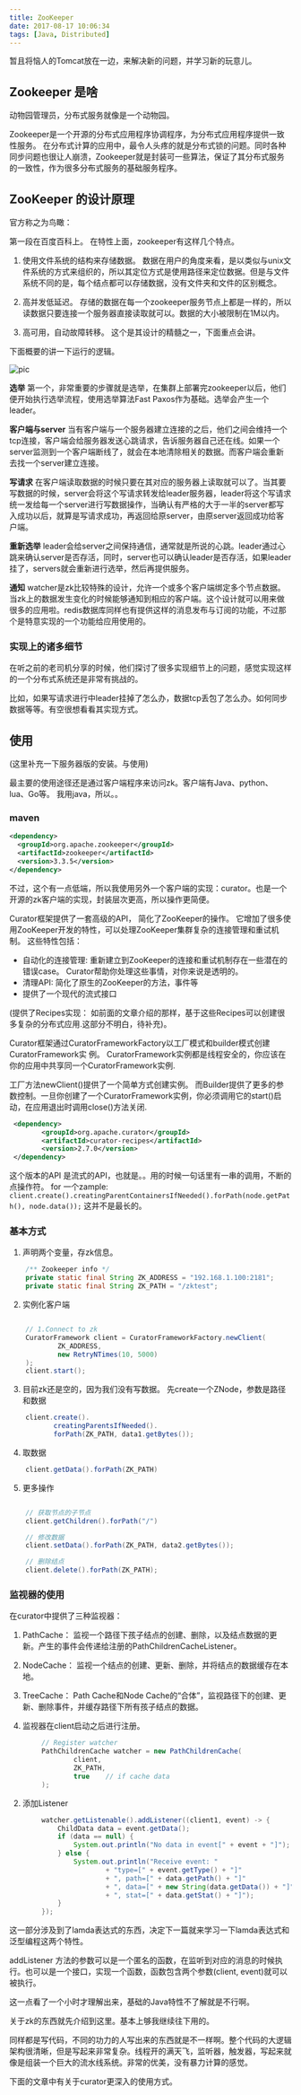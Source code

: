 ```yaml
---
title: ZooKeeper
date: 2017-08-17 10:06:34
tags: [Java, Distributed]
---
```


暂且将恼人的Tomcat放在一边，来解决新的问题，并学习新的玩意儿。

## Zookeeper 是啥

动物园管理员，分布式服务就像是一个动物园。

Zookeeper是一个开源的分布式应用程序协调程序，为分布式应用程序提供一致性服务。
在分布式计算的应用中，最令人头疼的就是分布式锁的问题。同时各种同步问题也很让人崩溃，Zookeeper就是封装可一些算法，保证了其分布式服务的一致性，作为很多分布式服务的基础服务程序。

## ZooKeeper 的设计原理

官方称之为鸟瞰：

第一段在百度百科上。
在特性上面，zookeeper有这样几个特点。

1. 使用文件系统的结构来存储数据。
数据在用户的角度来看，是以类似与unix文件系统的方式来组织的，所以其定位方式是使用路径来定位数据。但是与文件系统不同的是，每个结点都可以存储数据，没有文件夹和文件的区别概念。

2. 高并发低延迟。
存储的数据在每一个zookeeper服务节点上都是一样的，所以读数据只要连接一个服务器直接读取就可以。数据的大小被限制在1M以内。

3. 高可用，自动故障转移。
这个是其设计的精髓之一，下面重点会讲。

下面概要的讲一下运行的逻辑。

![pic](/img/zkservice.jpg)

**选举**
第一个，非常重要的步骤就是选举，在集群上部署完zookeeper以后，他们便开始执行选举流程，使用选举算法Fast Paxos作为基础。选举会产生一个leader。

**客户端与server**
当有客户端与一个服务器建立连接的之后，他们之间会维持一个tcp连接，客户端会给服务器发送心跳请求，告诉服务器自己还在线。如果一个server监测到一个客户端断线了，就会在本地清除相关的数据。而客户端会重新去找一个server建立连接。

**写请求**
在客户端读取数据的时候只要在其对应的服务器上读取就可以了。当其要写数据的时候，server会将这个写请求转发给leader服务器，leader将这个写请求统一发给每一个server进行写数据操作，当确认有严格的大于一半的server都写入成功以后，就算是写请求成功，再返回给原server，由原server返回成功给客户端。

**重新选举**
leader会给server之间保持通信，通常就是所说的心跳。leader通过心跳来确认server是否存活，同时，server也可以确认leader是否存活，如果leader挂了，servers就会重新进行选举，然后再提供服务。

**通知**
watcher是zk比较特殊的设计，允许一个或多个客户端绑定多个节点数据。当zk上的数据发生变化的时候能够通知到相应的客户端。这个设计就可以用来做很多的应用啦。redis数据库同样也有提供这样的消息发布与订阅的功能，不过那个是特意实现的一个功能给应用使用的。

### 实现上的诸多细节

在听之前的老司机分享的时候，他们探讨了很多实现细节上的问题，感觉实现这样的一个分布式系统还是非常有挑战的。

比如，如果写请求进行中leader挂掉了怎么办，数据tcp丢包了怎么办。如何同步数据等等。有空很想看看其实现方式。

## 使用

(这里补充一下服务器版的安装。与使用)


最主要的使用途径还是通过客户端程序来访问zk。客户端有Java、python、lua、Go等。
我用java，所以。。

### maven 

```xml
<dependency>  
  <groupId>org.apache.zookeeper</groupId>  
  <artifactId>zookeeper</artifactId>  
  <version>3.3.5</version>  
</dependency>  
```

不过，这个有一点低端，所以我使用另外一个客户端的实现：curator。也是一个开源的zk客户端的实现，封装层次更高，所以操作更简便。

Curator框架提供了一套高级的API， 简化了ZooKeeper的操作。 它增加了很多使用ZooKeeper开发的特性，可以处理ZooKeeper集群复杂的连接管理和重试机制。 这些特性包括：

- 自动化的连接管理: 重新建立到ZooKeeper的连接和重试机制存在一些潜在的错误case。 Curator帮助你处理这些事情，对你来说是透明的。
- 清理API:
简化了原生的ZooKeeper的方法，事件等
- 提供了一个现代的流式接口

(提供了Recipes实现： 如前面的文章介绍的那样，基于这些Recipes可以创建很多复杂的分布式应用.这部分不明白，待补充)。

Curator框架通过CuratorFrameworkFactory以工厂模式和builder模式创建CuratorFramework实 例。 CuratorFramework实例都是线程安全的，你应该在你的应用中共享同一个CuratorFramework实例.

工厂方法newClient()提供了一个简单方式创建实例。 而Builder提供了更多的参数控制。一旦你创建了一个CuratorFramework实例，你必须调用它的start()启动，在应用退出时调用close()方法关闭.

```xml
 <dependency>
        <groupId>org.apache.curator</groupId>
        <artifactId>curator-recipes</artifactId>
        <version>2.7.0</version>
 </dependency>
```

这个版本的API 是流式的API，也就是。。用的时候一句话里有一串的调用，不断的点操作符。
for 一个zample: `client.create().creatingParentContainersIfNeeded().forPath(node.getPath(), node.data());` 这并不是最长的。



### 基本方式

1. 声明两个变量，存zk信息。
```java
    /** Zookeeper info */
    private static final String ZK_ADDRESS = "192.168.1.100:2181";
    private static final String ZK_PATH = "/zktest";

```

2. 实例化客户端
```java

    // 1.Connect to zk
    CuratorFramework client = CuratorFrameworkFactory.newClient(
            ZK_ADDRESS,
            new RetryNTimes(10, 5000)
    );
    client.start();

```

3. 目前zk还是空的，因为我们没有写数据。
先create一个ZNode，参数是路径和数据
```java
    client.create().
           creatingParentsIfNeeded().
           forPath(ZK_PATH, data1.getBytes());
```

4. 取数据
```java
    client.getData().forPath(ZK_PATH)
```

5. 更多操作

```java

    // 获取节点的子节点
    client.getChildren().forPath("/")

    // 修改数据
    client.setData().forPath(ZK_PATH, data2.getBytes());

    // 删除结点
    client.delete().forPath(ZK_PATH);

```

### 监视器的使用

在curator中提供了三种监视器：

1. PathCache：
监视一个路径下孩子结点的创建、删除，以及结点数据的更新。产生的事件会传递给注册的PathChildrenCacheListener。
2. NodeCache：
监视一个结点的创建、更新、删除，并将结点的数据缓存在本地。
3. TreeCache：
Path Cache和Node Cache的“合体”，监视路径下的创建、更新、删除事件，并缓存路径下所有孩子结点的数据。

1. 监视器在client启动之后进行注册。
```java
        // Register watcher
        PathChildrenCache watcher = new PathChildrenCache(
                client,
                ZK_PATH,
                true    // if cache data
        );
```

2. 添加Listener
```java
        watcher.getListenable().addListener((client1, event) -> {
            ChildData data = event.getData();
            if (data == null) {
                System.out.println("No data in event[" + event + "]");
            } else {
                System.out.println("Receive event: "
                        + "type=[" + event.getType() + "]"
                        + ", path=[" + data.getPath() + "]"
                        + ", data=[" + new String(data.getData()) + "]"
                        + ", stat=[" + data.getStat() + "]");
            }
        });
```
这一部分涉及到了lamda表达式的东西，决定下一篇就来学习一下lamda表达式和泛型编程这两个特性。

addListener 方法的参数可以是一个匿名的函数，在监听到对应的消息的时候执行。也可以是一个接口，实现一个函数，函数包含两个参数(client, event)就可以被执行。

这一点看了一个小时才理解出来，基础的Java特性不了解就是不行啊。


关于zk的东西就先介绍到这里。基本上够我继续往下用的。

同样都是写代码，不同的功力的人写出来的东西就是不一样啊。整个代码的大逻辑架构很清晰，但是写起来非常复杂。线程开的满天飞，监听器，触发器，写起来就像是组装一个巨大的流水线系统。非常的优美，没有暴力计算的感觉。

下面的文章中有关于curator更深入的使用方式。
